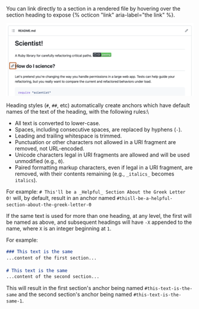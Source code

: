 You can link directly to a section in a rendered file by hovering over the section heading to expose {% octicon "link" aria-label="the link" %}.

![Screenshot of a README for a repository. To the left of a section heading, a link icon is outlined in dark orange.](/assets/images/help/repository/readme-links.png)

Heading styles (`#`, `##`, etc) automatically create anchors which have default names of the text of the heading, with the following rules:\
 * All text is converted to lower-case.
 * Spaces, including consecutive spaces, are replaced by hyphens (`-`).
 * Leading and trailing whitespace is trimmed.
 * Punctuation or other characters not allowed in a URI fragment are removed, not URL-encoded.
 * Unicode characters legal in URI fragments are allowed and will be used unmodified (e.g., `Θ`).
 * Paired formatting markup characters, even if legal in a URI fragment, are removed, with their contents remaining (e.g., `_italics_` becomes `italics`).

For example:
`# This'll be a _Helpful_ Section About the Greek Letter Θ!` will, by default, result in an anchor named `#thisll-be-a-helpful-section-about-the-greek-letter-Θ`

If the same text is used for more than one heading, at any level, the first will be named as above, and subsequent headings will have `-X` appended to the name, where `X` is an integer beginning at `1`.

For example:

```markdown
### This text is the same
...content of the first section...

# This text is the same
...content of the second section...
```

This will result in the first section's anchor being named `#this-text-is-the-same` and the second section's anchor being named `#this-text-is-the-same-1`.
